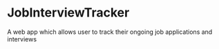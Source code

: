 # JobInterviewTracker
A web app which allows user to track their ongoing job applications and interviews
